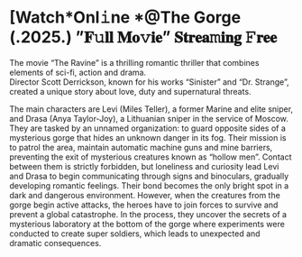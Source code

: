 # [Watch*Onl𝚒ne *@The Gorge (.2025.) ”𝐅𝚞𝐥𝐥 𝐌𝐨𝚟𝐢𝐞” 𝐒𝐭𝐫𝐞𝐚𝚖𝐢𝐧𝐠 𝙵𝐫𝐞𝐞 
The movie “The Ravine” is a thrilling romantic thriller that combines elements of sci-fi, action and drama.  
Director Scott Derrickson, known for his works “Sinister” and “Dr. Strange”, created a unique story about love, duty and supernatural threats.  

The main characters are Levi (Miles Teller), a former Marine and elite sniper, and Drasa (Anya Taylor-Joy), a Lithuanian sniper in the service of Moscow. 
They are tasked by an unnamed organization: to guard opposite sides of a mysterious gorge that hides an unknown danger in its fog. Their mission is to patrol the area, maintain automatic machine guns and mine barriers, preventing the exit of mysterious creatures known as “hollow men”. 
Contact between them is strictly forbidden, but loneliness and curiosity lead Levi and Drasa to begin communicating through signs and binoculars, gradually developing romantic feelings. 
Their bond becomes the only bright spot in a dark and dangerous environment. However, when the creatures from the gorge begin active attacks, the heroes have to join forces to survive and prevent a global catastrophe. 
In the process, they uncover the secrets of a mysterious laboratory at the bottom of the gorge where experiments were conducted to create super soldiers, which leads to unexpected and dramatic consequences.  
<!--

**Here are some ideas to get you started:**

🙋‍♀️ A short introduction - what is your organization all about?
🌈 Contribution guidelines - how can the community get involved?
👩‍💻 Useful resources - where can the community find your docs? Is there anything else the community should know?
🍿 Fun facts - what does your team eat for breakfast?
🧙 Remember, you can do mighty things with the power of [Markdown](https://docs.github.com/github/writing-on-github/getting-started-with-writing-and-formatting-on-github/basic-writing-and-formatting-syntax)
-->
